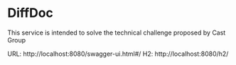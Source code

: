 # DiffDoc
This service is intended to solve the technical challenge proposed by Cast Group

URL: http://localhost:8080/swagger-ui.html#/
H2: http://localhost:8080/h2/
